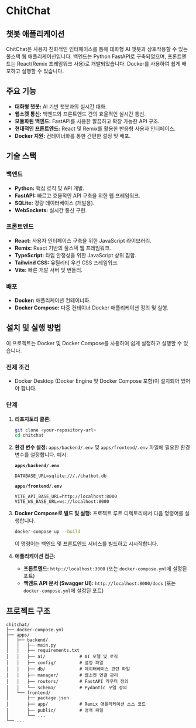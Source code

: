# ChitChat

## 챗봇 애플리케이션

ChitChat은 사용자 친화적인 인터페이스를 통해 대화형 AI 챗봇과 상호작용할 수 있는 풀스택 웹 애플리케이션입니다. 백엔드는 Python FastAPI로 구축되었으며, 프론트엔드는 React(Remix 프레임워크 사용)로 개발되었습니다. Docker를 사용하여 쉽게 배포하고 실행할 수 있습니다.

## 주요 기능

- **대화형 챗봇:** AI 기반 챗봇과의 실시간 대화.
- **웹소켓 통신:** 백엔드와 프론트엔드 간의 효율적인 실시간 통신.
- **모듈화된 백엔드:** FastAPI를 사용한 깔끔하고 확장 가능한 API 구조.
- **현대적인 프론트엔드:** React 및 Remix를 활용한 반응형 사용자 인터페이스.
- **Docker 지원:** 컨테이너화를 통한 간편한 설정 및 배포.

## 기술 스택

### 백엔드

- **Python:** 핵심 로직 및 API 개발.
- **FastAPI:** 빠르고 효율적인 API 구축을 위한 웹 프레임워크.
- **SQLite:** 경량 데이터베이스 (개발용).
- **WebSockets:** 실시간 통신 구현.

### 프론트엔드

- **React:** 사용자 인터페이스 구축을 위한 JavaScript 라이브러리.
- **Remix:** React 기반의 풀스택 웹 프레임워크.
- **TypeScript:** 타입 안정성을 위한 JavaScript 상위 집합.
- **Tailwind CSS:** 유틸리티 우선 CSS 프레임워크.
- **Vite:** 빠른 개발 서버 및 번들러.

### 배포

- **Docker:** 애플리케이션 컨테이너화.
- **Docker Compose:** 다중 컨테이너 Docker 애플리케이션 정의 및 실행.

## 설치 및 실행 방법

이 프로젝트는 Docker 및 Docker Compose를 사용하여 쉽게 설정하고 실행할 수 있습니다.

### 전제 조건

- Docker Desktop (Docker Engine 및 Docker Compose 포함)이 설치되어 있어야 합니다.

### 단계

1.  **리포지토리 클론:**

    ```bash
    git clone <your-repository-url>
    cd chitchat
    ```

2.  **환경 변수 설정:**
    `apps/backend/.env` 및 `apps/frontend/.env` 파일에 필요한 환경 변수를 설정합니다. 예시:

    **`apps/backend/.env`**

    ```
    DATABASE_URL=sqlite:///./chatbot.db
    ```

    **`apps/frontend/.env`**

    ```
    VITE_API_BASE_URL=http://localhost:8000
    VITE_WS_BASE_URL=ws://localhost:8000
    ```

3.  **Docker Compose로 빌드 및 실행:**
    프로젝트 루트 디렉토리에서 다음 명령어를 실행합니다.

    ```bash
    docker-compose up --build
    ```

    이 명령어는 백엔드 및 프론트엔드 서비스를 빌드하고 시시작합니다.

4.  **애플리케이션 접근:**
    - **프론트엔드:** `http://localhost:3000` (또는 `docker-compose.yml`에 설정된 포트)
    - **백엔드 API 문서 (Swagger UI):** `http://localhost:8000/docs` (또는 `docker-compose.yml`에 설정된 포트)

## 프로젝트 구조

```
chitchat/
├── docker-compose.yml
├── apps/
│   ├── backend/
│   │   ├── main.py
│   │   ├── requirements.txt
│   │   ├── ai/             # AI 모델 및 로직
│   │   ├── config/         # 설정 파일
│   │   ├── db/             # 데이터베이스 관련 파일
│   │   ├── manager/        # 웹소켓 연결 관리
│   │   ├── routers/        # FastAPI 라우터 정의
│   │   └── schema/         # Pydantic 모델 정의
│   └── frontend/
│       ├── package.json
│       ├── app/            # Remix 애플리케이션 소스 코드
│       ├── public/         # 정적 파일
│       └── ...
└── ...
```
